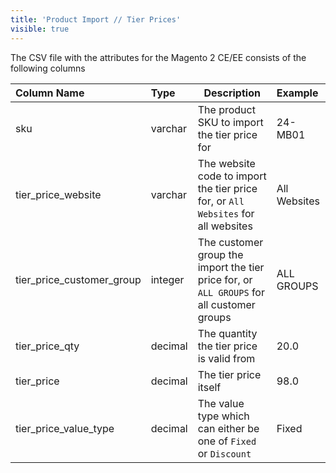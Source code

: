 ```yaml
---
title: 'Product Import // Tier Prices'
visible: true
---
```


The CSV file with the attributes for the Magento 2 CE/EE consists of the following columns

| Column Name               | Type     | Description                                                                               | Example      |
|:--------------------------|:---------|-------------------------------------------------------------------------------------------|:-------------|
| sku                       | varchar  | The product SKU to import the tier price for                                              |      24-MB01 |
| tier_price_website        | varchar  | The website code to import the tier price for, or `All Websites` for all websites         | All Websites |
| tier_price_customer_group | integer  | The customer group the import the tier price for, or `ALL GROUPS` for all customer groups |   ALL GROUPS |
| tier_price_qty            | decimal  | The quantity the tier price is valid from                                                 |         20.0 |
| tier_price                | decimal  | The tier price itself                                                                     |         98.0 |
| tier_price_value_type     | decimal  | The value type which can either be one of `Fixed` or `Discount`                           |        Fixed |
